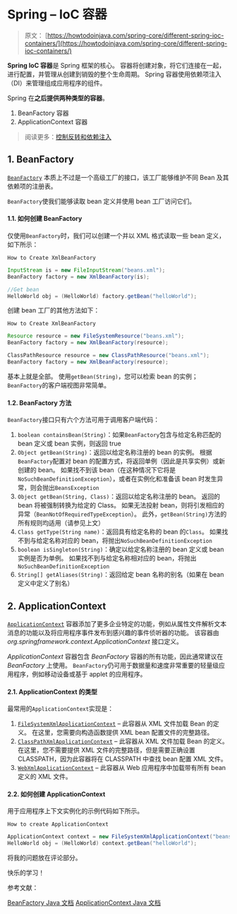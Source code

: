 # Spring – IoC 容器

> 原文： [https://howtodoinjava.com/spring-core/different-spring-ioc-containers/](https://howtodoinjava.com/spring-core/different-spring-ioc-containers/)

**Spring IoC 容器**是 Spring 框架的核心。 容器将创建对象，将它们连接在一起，进行配置，并管理从创建到销毁的整个生命周期。 Spring 容器使用依赖项注入（DI）来管理组成应用程序的组件。

Spring 在**之后提供两种类型的容器**。

1.  BeanFactory 容器
2.  ApplicationContext 容器

> 阅读更多：[控制反转和依赖注入](https://howtodoinjava.com/spring-core/spring-ioc-vs-di/)

## 1\. BeanFactory

[`BeanFactory`](https://docs.spring.io/spring-framework/docs/current/javadoc-api/org/springframework/beans/factory/BeanFactory.html) 本质上不过是一个高级工厂的接口，该工厂能够维护不同 Bean 及其依赖项的注册表。

`BeanFactory`使我们能够读取 bean 定义并使用 bean 工厂访问它们。

#### 1.1. 如何创建 BeanFactory

仅使用`BeanFactory`时，我们可以创建一个并以 XML 格式读取一些 bean 定义，如下所示：

`How to Create XmlBeanFactory`

```java
InputStream is = new FileInputStream("beans.xml");
BeanFactory factory = new XmlBeanFactory(is);

//Get bean
HelloWorld obj = (HelloWorld) factory.getBean("helloWorld");

```

创建 bean 工厂的其他方法如下：

`How to Create XmlBeanFactory`

```java
Resource resource = new FileSystemResource("beans.xml");
BeanFactory factory = new XmlBeanFactory(resource);

ClassPathResource resource = new ClassPathResource("beans.xml");
BeanFactory factory = new XmlBeanFactory(resource);

```

基本上就是全部。 使用`getBean(String)`，您可以检索 bean 的实例； `BeanFactory`的客户端视图非常简单。

#### 1.2. BeanFactory 方法

`BeanFactory`接口只有六个方法可用于调用客户端代码：

1.  `boolean containsBean(String)`：如果`BeanFactory`包含与给定名称匹配的 bean 定义或 bean 实例，则返回 true
2.  `Object getBean(String)`：返回以给定名称注册的 bean 的实例。 根据`BeanFactory`配置对 bean 的配置方式，将返回单例（因此是共享实例）或新创建的 bean。 如果找不到该 bean（在这种情况下它将是`NoSuchBeanDefinitionException`），或者在实例化和准备该 bean 时发生异常，则会抛出`BeansException`
3.  `Object getBean(String, Class)`：返回以给定名称注册的 bean。 返回的 bean 将被强制转换为给定的 Class。 如果无法投射 bean，则将引发相应的异常（`BeanNotOfRequiredTypeException`）。 此外，`getBean(String)`方法的所有规则均适用（请参见上文）
4.  `Class getType(String name)`：返回具有给定名称的 bean 的`Class`。 如果找不到与给定名称对应的 bean，将抛出`NoSuchBeanDefinitionException`
5.  `boolean isSingleton(String)`：确定以给定名称注册的 bean 定义或 bean 实例是否为单例。 如果找不到与给定名称相对应的 bean，将抛出`NoSuchBeanDefinitionException`
6.  `String[] getAliases(String)`：返回给定 bean 名称的别名（如果在 bean 定义中定义了别名）

## 2\. ApplicationContext

[`ApplicationContext`](https://docs.spring.io/spring-framework/docs/current/javadoc-api/org/springframework/context/ApplicationContext.html) 容器添加了更多企业特定的功能，例如从属性文件解析文本消息的功能以及将应用程序事件发布到感兴趣的事件侦听器的功能。 该容器由 _org.springframework.context.ApplicationContext_ 接口定义。

_ApplicationContext_ 容器包含 _BeanFactory_ 容器的所有功能，因此通常建议在 _BeanFactory_ 上使用。 `BeanFactory`仍可用于数据量和速度非常重要的轻量级应用程序，例如移动设备或基于 applet 的应用程序。

#### 2.1. ApplicationContext 的类型

最常用的`ApplicationContext`实现是：

1.  [`FileSystemXmlApplicationContext`](https://docs.spring.io/spring-framework/docs/current/javadoc-api/org/springframework/context/support/FileSystemXmlApplicationContext.html) – 此容器从 XML 文件加载 Bean 的定义。 在这里，您需要向构造函数提供 XML bean 配置文件的完整路径。
2.  [`ClassPathXmlApplicationContext`](https://docs.spring.io/spring-framework/docs/current/javadoc-api/org/springframework/context/support/ClassPathXmlApplicationContext.html) – 此容器从 XML 文件加载 Bean 的定义。 在这里，您不需要提供 XML 文件的完整路径，但是需要正确设置 CLASSPATH，因为此容器将在 CLASSPATH 中查找 bean 配置 XML 文件。
3.  [`WebXmlApplicationContext`](https://docs.spring.io/spring-framework/docs/current/javadoc-api/org/springframework/web/context/support/XmlWebApplicationContext.html) – 此容器从 Web 应用程序中加载带有所有 bean 定义的 XML 文件。

#### 2.2. 如何创建 ApplicationContext

用于应用程序上下文实例化的示例代码如下所示。

`How to create ApplicationContext`

```java
ApplicationContext context = new FileSystemXmlApplicationContext("beans.xml");
HelloWorld obj = (HelloWorld) context.getBean("helloWorld");

```

将我的问题放在评论部分。

快乐的学习！

参考文献：

[BeanFactory Java 文档](https://docs.spring.io/spring-framework/docs/current/javadoc-api/org/springframework/beans/factory/BeanFactory.html)
[ApplicationContext Java 文档](https://docs.spring.io/spring-framework/docs/current/javadoc-api/org/springframework/context/ApplicationContext.html)
